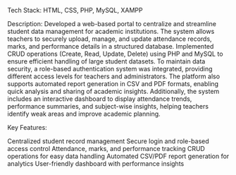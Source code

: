 Tech Stack: HTML, CSS, PHP, MySQL, XAMPP

Description:
Developed a web-based portal to centralize and streamline student data management for academic institutions. The system allows teachers to securely upload, manage, and update attendance records, marks, and performance details in a structured database. Implemented CRUD operations (Create, Read, Update, Delete) using PHP and MySQL to ensure efficient handling of large student datasets.
To maintain data security, a role-based authentication system was integrated, providing different access levels for teachers and administrators. The platform also supports automated report generation in CSV and PDF formats, enabling quick analysis and sharing of academic insights.
Additionally, the system includes an interactive dashboard to display attendance trends, performance summaries, and subject-wise insights, helping teachers identify weak areas and improve academic planning.

Key Features:

Centralized student record management
Secure login and role-based access control
Attendance, marks, and performance tracking
CRUD operations for easy data handling
Automated CSV/PDF report generation for analytics
User-friendly dashboard with performance insights

